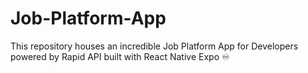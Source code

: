 # Job-Platform-App
This repository houses an incredible Job Platform App for Developers powered by Rapid API built with React Native Expo ♾️
